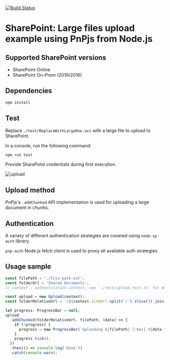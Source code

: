 [![Build Status](https://koltyakov.visualstudio.com/SPNode/_apis/build/status/pnp-upload?branchName=master)](https://koltyakov.visualstudio.com/SPNode/_build/latest?definitionId=16&branchName=master)

# SharePoint: Large files upload example using PnPjs from Node.js

## Supported SharePoint versions

- SharePoint Online
- SharePoint On-Prem (2019/2016)

## Dependencies

```bash
npm install
```
## Test

Replace `./test/ReplaceWithLargeOne.avi` with a large file to upload to SharePoint.

In a console, run the following command:

```bash
npm run test
```

Provide SharePoint credentials during first execution.

![upload](./assets/upload.png)

## Upload method

PnPjs's `.addChunked` API implementation is used for uploading a large document in chunks.

## Authentication

A variety of different authentication strategies are covered using `node-sp-auth` library.

`pnp-auth` Node.js fetch client is used to proxy all available auth strategies.

## Usage sample

```typescript
const filePath = './file-path.ext';
const folderUrl = 'Shared Documents';
// context - authentication context, see `./test/upload.test.ts` for more details

const upload = new Upload(context);
const folderRelativeUrl = `/${context.siteUrl.split('/').slice(3).join('/')}/${folderUrl}`;

let progress: ProgressBar = null;
upload
  .addChunked(folderRelativeUrl, filePath, (data) => {
    if (!progress) {
      progress = new ProgressBar(`Uploading ${filePath} [:bar] ${data.fileSize} B`, { total: data.totalBlocks });
    }
    progress.tick();
  })
  .then(() => console.log('Done'))
  .catch(console.warn);
```
